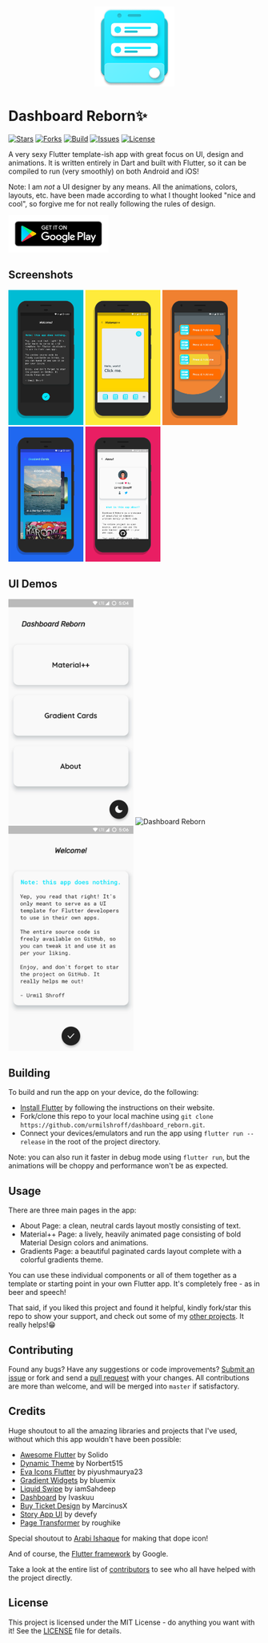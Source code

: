<p align="center"><img height="160px" width="160px" src="./branding/art/icon.png" alt="Dashboard Reborn"/></p>

# Dashboard Reborn✨

[![Stars](https://img.shields.io/github/stars/urmilshroff/dashboard_reborn.svg)](https://github.com/urmilshroff/dashboard_reborn/stargazers)
[![Forks](https://img.shields.io/github/forks/urmilshroff/dashboard_reborn.svg)](https://github.com/urmilshroff/dashboard_reborn/network/members)
[![Build](https://github.com/urmilshroff/dashboard_reborn/workflows/Build/badge.svg)](https://github.com/urmilshroff/dashboard_reborn/actions?query=workflow%3ABuild)
[![Issues](https://img.shields.io/github/issues/urmilshroff/dashboard_reborn.svg)](https://github.com/urmilshroff/dashboard_reborn/issues)
[![License](https://img.shields.io/github/license/urmilshroff/dashboard_reborn.svg)](https://opensource.org/licenses/MIT)

A very sexy Flutter template-ish app with great focus on UI, design and animations. It is written entirely in Dart and built with Flutter, so it can be compiled to run (very smoothly) on both Android and iOS!

Note: I am _not_ a UI designer by any means. All the animations, colors, layouts, etc. have been made according to what I thought looked "nice and cool", so forgive me for not really following the rules of design.

[<img height="75" width="200" src="./branding/other/google-play-badge.png" alt="Play Store"/>](https://play.google.com/store/apps/details?id=tech.urmilshroff.dashboard_reborn)

## Screenshots

<p><img height="270px" width="150px" src="./branding/screener/pixel-xl/1.png" alt="Dashboard Reborn"/> <img height="270px" width="150px" src="./branding/screener/pixel-xl/2.png" alt="Dashboard Reborn"/> <img height="270px" width="150px" src="./branding/screener/pixel-xl/3.png" alt="Dashboard Reborn"/> <img height="270px" width="150px" src="./branding/screener/pixel-xl/4.png" alt="Dashboard Reborn"/> <img height="270px" width="150px" src="./branding/screener/pixel-xl/5.png" alt="Dashboard Reborn"/></p>

## UI Demos

<p><img height="450px" width="250px" src="./branding/gifs/1.gif" alt="Dashboard Reborn"/> <img height="450px" width="250px" src="./branding/gifs/2.gif" alt="Dashboard Reborn"/> <img height="450px" width="250px" src="./branding/gifs/3.gif" alt="Dashboard Reborn"/></p>

## Building

To build and run the app on your device, do the following:

-   [Install Flutter](https://flutter.dev/docs/get-started/install/) by following the instructions on their website.
-   Fork/clone this repo to your local machine using `git clone https://github.com/urmilshroff/dashboard_reborn.git`.
-   Connect your devices/emulators and run the app using `flutter run --release` in the root of the project directory.

Note: you can also run it faster in debug mode using `flutter run`, but the animations will be choppy and performance won't be as expected.

## Usage

There are three main pages in the app:

-   About Page: a clean, neutral cards layout mostly consisting of text.
-   Material++ Page: a lively, heavily animated page consisting of bold Material Design colors and animations.
-   Gradients Page: a beautiful paginated cards layout complete with a colorful gradients theme.

You can use these individual components or all of them together as a template or starting point in your own Flutter app. It's completely free - as in beer and speech!

That said, if you liked this project and found it helpful, kindly fork/star this repo to show your support, and check out some of my [other projects](https://github.com/urmilshroff?tab=repositories). It really helps!😁

## Contributing

Found any bugs? Have any suggestions or code improvements? [Submit an issue](https://github.com/urmilshroff/dashboard_reborn/issues) or fork and send a [pull request](https://github.com/urmilshroff/dashboard_reborn/pulls) with your changes. All contributions are more than welcome, and will be merged into `master` if satisfactory.

## Credits

Huge shoutout to all the amazing libraries and projects that I've used, without which this app wouldn't have been possible:

-   [Awesome Flutter](https://github.com/Solido/awesome-flutter) by Solido
-   [Dynamic Theme](https://github.com/Norbert515/dynamic_theme) by Norbert515
-   [Eva Icons Flutter](https://github.com/piyushmaurya23/eva_icons_flutter) by piyushmaurya23
-   [Gradient Widgets](https://github.com/bluemix/Gradient-Widgets) by bluemix
-   [Liquid Swipe](https://github.com/iamSahdeep/liquid_swipe_flutter) by iamSahdeep
-   [Dashboard](https://github.com/Ivaskuu/dashboard) by Ivaskuu
-   [Buy Ticket Design](https://github.com/MarcinusX/buy_ticket_design) by MarcinusX
-   [Story App UI](https://github.com/devefy/Flutter-Story-App-UI) by devefy
-   [Page Transformer](https://github.com/roughike/page-transformer) by roughike

Special shoutout to [Arabi Ishaque](https://dribbble.com/Arabi) for making that dope icon!

And of course, the [Flutter framework](https://github.com/flutter/flutter) by Google.

Take a look at the entire list of [contributors](https://github.com/urmilshroff/dashboard_reborn/graphs/contributors) to see who all have helped with the project directly.

## License

This project is licensed under the MIT License - do anything you want with it! See the [LICENSE](LICENSE) file for details.
